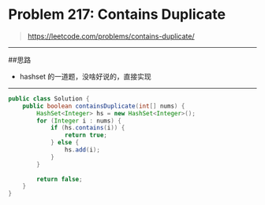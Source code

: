# Problem 217: Contains Duplicate

> https://leetcode.com/problems/contains-duplicate/

-------
##思路
* hashset 的一道题，没啥好说的，直接实现

----------
```java
public class Solution {
    public boolean containsDuplicate(int[] nums) {
        HashSet<Integer> hs = new HashSet<Integer>();
        for (Integer i : nums) {
            if (hs.contains(i)) {
                return true;
            } else {
                hs.add(i);
            }
        }
        
        return false;
    }
}
```


